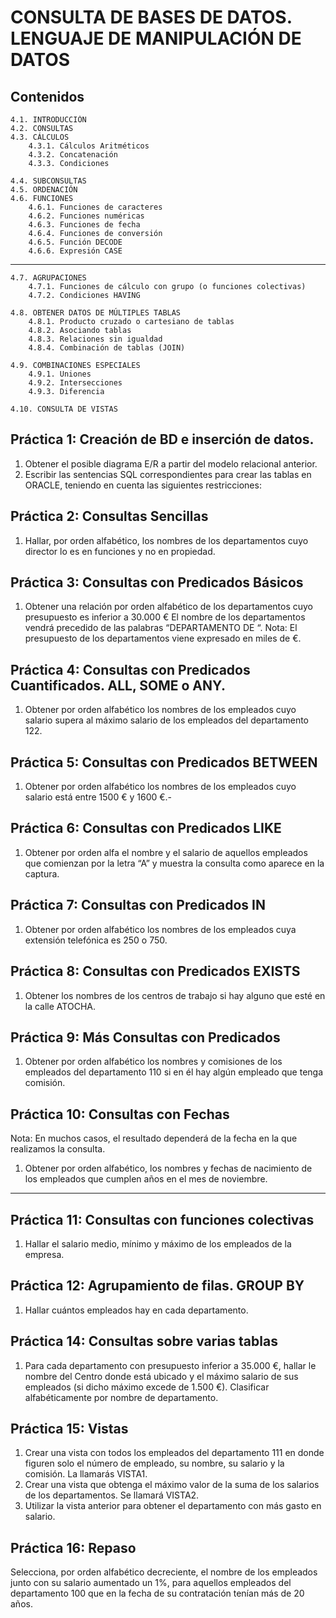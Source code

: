 # CONSULTA DE BASES DE DATOS. LENGUAJE DE MANIPULACIÓN DE DATOS

## Contenidos

    4.1. INTRODUCCIÓN
    4.2. CONSULTAS
    4.3. CÁLCULOS
        4.3.1. Cálculos Aritméticos
        4.3.2. Concatenación
        4.3.3. Condiciones

    4.4. SUBCONSULTAS
    4.5. ORDENACIÓN
    4.6. FUNCIONES
        4.6.1. Funciones de caracteres
        4.6.2. Funciones numéricas
        4.6.3. Funciones de fecha
        4.6.4. Funciones de conversión
        4.6.5. Función DECODE
        4.6.6. Expresión CASE

***

    4.7. AGRUPACIONES
        4.7.1. Funciones de cálculo con grupo (o funciones colectivas)
        4.7.2. Condiciones HAVING

    4.8. OBTENER DATOS DE MÚLTIPLES TABLAS
        4.8.1. Producto cruzado o cartesiano de tablas
        4.8.2. Asociando tablas
        4.8.3. Relaciones sin igualdad
        4.8.4. Combinación de tablas (JOIN)

    4.9. COMBINACIONES ESPECIALES
        4.9.1. Uniones
        4.9.2. Intersecciones
        4.9.3. Diferencia

    4.10. CONSULTA DE VISTAS


## Práctica 1: Creación de BD e inserción de datos.

1. Obtener el posible diagrama E/R a partir del modelo relacional anterior.
1. Escribir las sentencias SQL correspondientes para crear las tablas en ORACLE, teniendo en cuenta las siguientes restricciones:

## Práctica 2: Consultas Sencillas

1. Hallar, por orden alfabético, los nombres de los departamentos cuyo director lo es en funciones y no en propiedad.

## Práctica 3: Consultas con Predicados Básicos

1. Obtener una relación por orden alfabético de los departamentos cuyo presupuesto es inferior a 30.000 € El nombre de los departamentos vendrá precedido de las palabras “DEPARTAMENTO DE “. Nota: El presupuesto de los departamentos viene expresado en miles de €.

## Práctica 4: Consultas con Predicados Cuantificados. ALL, SOME o ANY.

1. Obtener por orden alfabético los nombres de los empleados cuyo salario supera al máximo salario de los empleados del departamento 122.

## Práctica 5: Consultas con Predicados BETWEEN

1. Obtener por orden alfabético los nombres de los empleados cuyo salario está entre 1500 € y 1600 €.-


## Práctica 6: Consultas con Predicados LIKE

1. Obtener por orden alfa el nombre y el salario de aquellos empleados que comienzan por la letra “A” y muestra la consulta como aparece en la captura.

## Práctica 7: Consultas con Predicados IN

1. Obtener por orden alfabético los nombres de los empleados cuya extensión telefónica es 250 o 750.

## Práctica 8: Consultas con Predicados EXISTS

1. Obtener los nombres de los centros de trabajo si hay alguno que esté en la calle ATOCHA.

## Práctica 9: Más Consultas con Predicados

1. Obtener por orden alfabético los nombres y comisiones de los empleados del departamento 110 si en él hay algún empleado que tenga comisión.

## Práctica 10: Consultas con Fechas

Nota: En muchos casos, el resultado dependerá de la fecha en la que realizamos la consulta.

1. Obtener por orden alfabético, los nombres y fechas de nacimiento de los empleados que cumplen años en el mes de noviembre.

***

## Práctica 11: Consultas con funciones colectivas

1. Hallar el salario medio, mínimo y máximo de los empleados de la empresa.

## Práctica 12: Agrupamiento de filas. GROUP BY

1. Hallar cuántos empleados hay en cada departamento.

## Práctica 14: Consultas sobre varias tablas

1. Para cada departamento con presupuesto inferior a 35.000 €, hallar le nombre del Centro donde está ubicado y el máximo salario de sus empleados (si dicho máximo excede de 1.500 €). Clasificar alfabéticamente por nombre de departamento.

## Práctica 15: Vistas

1. Crear una vista con todos los empleados del departamento 111 en donde figuren solo el número de empleado, su nombre, su salario y la comisión. La llamarás VISTA1.
1. Crear una vista que obtenga el máximo valor de la suma de los salarios de los departamentos. Se llamará VISTA2.
1. Utilizar la vista anterior para obtener el departamento con más gasto en salario.

## Práctica 16: Repaso

Selecciona, por orden alfabético decreciente, el nombre de los empleados junto con su salario aumentado un 1%, para aquellos empleados del departamento 100 que en la fecha de su contratación tenían más de 20 años.
